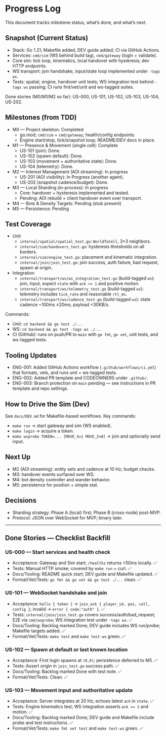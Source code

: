 # Progress Log

This document tracks milestone status, what’s done, and what’s next.

## Snapshot (Current Status)
- Stack: Go 1.21; Makefile added; DEV guide added; CI via GitHub Actions.
- Services: `cmd/sim` (WS behind build tag), `cmd/gateway` (login + validate).
- Core sim: tick loop, kinematics, local handover with hysteresis; dev HTTP endpoints.
- WS transport: join handshake, input/state loop implemented under `-tags ws`.
- Tests: spatial, engine, handover unit tests; WS integration test behind `-tags ws` passing; CI runs fmt/vet/unit and ws-tagged suites.

Done stories (M0/M1/M2 so far): US-000, US-101, US-102, US-103, US-104, US-202.

## Milestones (from TDD)
- M0 — Project skeleton: Completed
  - go.mod; `cmd/sim` + `cmd/gateway`; health/config endpoints.
  - Engine start/stop, tick/snapshot loop; README/DEV docs in place.
- M1 — Presence & Movement (single cell): Complete
  - US-101 (join): Done.
  - US-102 (spawn default): Done.
  - US-103 (movement + authoritative state): Done.
  - US-104 (telemetry): Done.
- M2 — Interest Management (AOI streaming): In progress
  - US-201 (AOI visibility): In Progress (another agent).
  - US-202 (snapshot cadence/budget): Done.
- M3 — Local Sharding (in-process): In progress
  - Core: handover + hysteresis implemented and tested.
  - Pending: AOI rebuild + client handover event over transport.
- M4 — Bots & Density Targets: Pending (stub present)
- M5 — Persistence: Pending

## Test Coverage
- Unit
  - `internal/spatial/spatial_test.go`: `WorldToCell`, 3×3 neighbors.
  - `internal/sim/handovers_test.go`: hysteresis thresholds on all borders.
  - `internal/sim/engine_test.go`: placement and kinematic integration.
  - `internal/join/join_test.go`: join success, auth failure, bad request, spawn at origin.
- Integration
  - `internal/transport/ws/ws_integration_test.go` (build-tagged `ws`): join, input, expect `state` with `ack >= 1` and positive motion.
  - `internal/transport/ws/telemetry_test.go` (build-tagged `ws`): telemetry includes `tick_rate` and reasonable `rtt_ms`.
  - `internal/transport/ws/cadence_test.go` (build-tagged `ws`): state cadence ~100ms ±20ms; payload <30KB/s.

Commands:
- Unit: `cd backend && go test ./...`
- WS: `cd backend && go test -tags ws ./...`
- CI (GitHub): runs on push/PR to `main` with `go fmt`, `go vet`, unit tests, and ws-tagged tests.

## Tooling Updates
- ENG-001: Added GitHub Actions workflow (`.github/workflows/ci.yml`) that formats, vets, and runs unit + ws-tagged tests.
- ENG-002: Added PR template and CODEOWNERS under `.github/`.
- ENG-003: Branch protection on `main` pending — see instructions in PR template and repo settings.

## How to Drive the Sim (Dev)
See `docs/DEV.md` for Makefile-based workflows.
Key commands:
- `make run` → start gateway and sim (WS enabled).
- `make login` → acquire a token.
- `make wsprobe TOKEN=... [MOVE_X=1 MOVE_Z=0]` → join and optionally send input.

## Next Up
- M2 (AOI streaming): entity sets and cadence at 10 Hz; budget checks.
- M3: handover events surfaced over WS.
- M4: bot density controller and wander behavior.
- M5: persistence for position + simple stat.

## Decisions
- Sharding strategy: Phase A (local) first; Phase B (cross-node) post-MVP.
- Protocol: JSON over WebSocket for MVP; binary later.

---

## Done Stories — Checklist Backfill

### US-000 — Start services and health check
- Acceptance: Gateway and Sim start; `/healthz` returns <50ms locally. ✅
- Tests: Manual HTTP smoke; covered by `make run` + curl. ✅
- Docs/Tooling: README quick start; DEV guide and Makefile updated. ✅
- Format/Vet/Tests: `go fmt && go vet && go test ./...` clean. ✅

### US-101 — WebSocket handshake and join
- Acceptance: `hello { token }` → `join_ack { player_id, pos, cell, config }`; invalid → `error { code:"auth" }`. ✅
- Tests: `internal/join/join_test.go` covers success/auth/bad_request; E2E via `cmd/wsprobe`; WS integration test under `-tags ws`. ✅
- Docs/Tooling: Backlog marked Done; DEV guide includes WS run/probe; Makefile targets added. ✅
- Format/Vet/Tests: `make test` and `make test-ws` green. ✅

### US-102 — Spawn at default or last known location
- Acceptance: First login spawns at `(0,0)`; persistence deferred to M5. ✅
- Tests: Assert origin in `join_test.go` success path. ✅
- Docs/Tooling: Backlog marked Done with test note. ✅
- Format/Vet/Tests: Clean. ✅

### US-103 — Movement input and authoritative update
- Acceptance: Server integrates at 20 Hz; echoes latest `ack` in `state`. ✅
- Tests: Engine kinematics test; WS integration asserts `ack >= 1` and motion. ✅
- Docs/Tooling: Backlog marked Done; DEV guide and Makefile include probe and test instructions. ✅
- Format/Vet/Tests: `make fmt vet test` and `make test-ws` green. ✅
